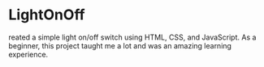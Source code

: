 # LightOnOff
reated a simple light on/off switch using HTML, CSS, and JavaScript. As a beginner, this project taught me a lot and was an amazing learning experience.
